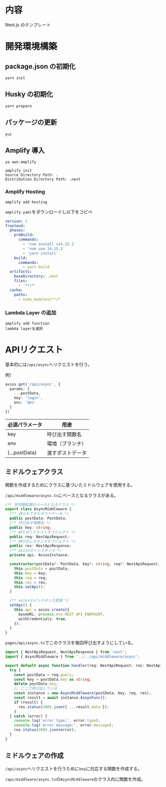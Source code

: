 # 内容

Next.js のテンプレート

# 開発環境構築

## package.json の初期化

```terminal
yarn init
```

## Husky の初期化

```terminal
yarn prepare
```

## パッケージの更新

```terminal
yui
```

## Amplify 導入

```terminal
ya aws-amplify

amplify init
Source Directory Path: .
Distribution Directory Path: .next
```

### Amplify Hosting

```terminal
amplify add hosting
```

`amplify.yaml`をダウンロードし以下をコピペ

```amplify.yaml
version: 1
frontend:
  phases:
    preBuild:
      commands:
        - 'nvm install v14.15.1'
        - 'nvm use 14.15.1'
        - 'yarn install'
    build:
      commands:
        - yarn build
  artifacts:
    baseDirectory: .next
    files:
      - '**/*'
  cache:
    paths:
      - node_modules/**/*
```

### Lambda Layer の追加

```terminal
amplify add function
lambda layerを選択
```

# APIリクエスト

基本的には`/api/async`へリクエストを行う。

例）

```ts
axios.get('/api/async', {
  params: {
    ...postData,
    key: 'login',
    env: 'dev'
  }
})
```

必須パラメータ|用途
---|---
key|呼び出す関数名
env|環境（ブランチ）
{...postData}|渡すポストデータ

## ミドルウェアクラス

関数を作成するためにクラスに基づいたミドルウェアを使用する。

`/api/middleware/async.ts`にベースとなるクラスがある。

```ts
/** 非同期処理のベースとなるクラス */
export class AsyncMiddleware {
  /** 送られてきたポストデータ */
  public postData: PostData;
  /** 呼び出す関数名 */
  public key: string;
  /** APIのリクエストオブジェクト */
  public req: NextApiRequest;
  /** APIのレスポンスオブジェクト */
  public res: NextApiResponse;
  /** axiosのインスタンス */
  private api: AxiosInstance;

  constructor(postData?: PostData, key?: string, req?: NextApiRequest, res?: NextApiResponse) {
    this.postData = postData;
    this.key = key;
    this.req = req;
    this.res = res;
    this.setApi();
  }

  /** axiosのインスタンス登録 */
  setApi() {
    this.api = axios.create({
      baseURL: process.env.REST_API_ENDPOINT,
      withCredentials: true,
    });
  }
}
```

`pages/api/async.ts`でこのクラスを毎回呼び出すようにしている。

```ts
import { NextApiRequest, NextApiResponse } from 'next';
import { AsyncMiddleware } from '../../api/middleware/async';

export default async function handler(req: NextApiRequest, res: NextApiResponse) {
  try {
    const postData = req.query;
    const key = postData.key as string;
    delete postData.key;
    // ここで呼び出している
    const instance = new AsyncMiddleware(postData, key, req, res);
    const result = await instance.AsnynFunc();
    if (result) {
      res.status(200).json({ ...result.data });
    }
  } catch (error) {
    console.log('error type:', error.type);
    console.log('error message:', error.message);
    res.status(200).json(error);
  }
}

```

## ミドルウェアの作成

`/api/async`へリクエストを行うために`key`に対応する関数を作成する。

`/api/middlware/async.ts`の`AsyncMiddleware`のクラス内に関数を作成。